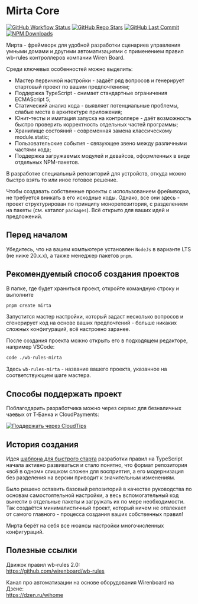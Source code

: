 # Mirta Core

[![GitHub Workflow Status](https://img.shields.io/github/actions/workflow/status/wb-mirta/core/build.yml?branch=latest&logo=github&style=flat-square)](https://github.com/wb-mirta/core/actions/workflows/build.yml)
[![GitHub Repo Stars](https://img.shields.io/github/stars/wb-mirta/core?color=594ae2&style=flat-square&logo=github)](https://github.com/wb-mirta/core/stargazers)
[![GitHub Last Commit](https://img.shields.io/github/last-commit/wb-mirta/core?color=594ae2&style=flat-square&logo=github)](https://github.com/wb-mirta/core)
[![NPM Downloads](https://img.shields.io/npm/dm/mirta?style=flat-square&logo=npm)](https://npmjs.com/package/mirta)

Мирта - фреймворк для удобной разработки сценариев управления умными домами и другими автоматизациями с применением правил wb-rules контроллеров компании Wiren Board.

Среди ключевых особенностей можно выделить:

- Мастер первичной настройки - задаёт ряд вопросов и генерирует стартовый проект по вашим предпочтениям;
- Поддержка TypeScript - снимает стандартные ограничения ECMAScript 5;
- Статический анализ кода - выявляет потенциальные проблемы, слабые места в архитектуре приложения;
- Юнит-тесты и имитация запуска на контроллере - даёт возможность быстро проверить корректность отдельных частей программы;
- Хранилище состояний - современная замена классическому module.static;
- Пользовательские события - связующее звено между различными частями кода;
- Поддержка загружаемых модулей и девайсов, оформленных в виде отдельных NPM-пакетов.

В разработке специальный репозиторий для устройств, откуда можно быстро взять то или иное готовое решение.

Чтобы создавать собственные проекты с использованием фреймворка, не требуется вникать в его исходные коды. Однако, все они здесь - проект структурирован по принципу монорепозитория, с разделением на пакеты (см. каталог `packages`). Всё открыто для ваших идей и предложений.

## Перед началом

Убедитесь, что на вашем компьютере установлен `NodeJs` в варианте LTS (не ниже 20.x.x), а также менеджер пакетов `pnpm`.

## Рекомендуемый способ создания проектов

В папке, где будет храниться проект, откройте командную строку и выполните

```sh
pnpm create mirta
```
Запустится мастер настройки, который задаст несколько вопросов и сгенерирует код на основе ваших предпочтений - больше никаких сложных конфигураций, всё настроено заранее.

После создания проекта можно открыть его в подходящем редакторе, например VSCode:
```sh
code ./wb-rules-mirta
```
Здесь `wb-rules-mirta` - название вашего проекта, указанное на соответствующем шаге мастера.

## Способы поддержать проект
Поблагодарить разработчика можно через сервис для безналичных чаевых от Т‑Банка и CloudPayments:

[![Поддержать через CloudTips](https://img.shields.io/badge/%D0%9F%D0%BE%D0%B4%D0%B4%D0%B5%D1%80%D0%B6%D0%B0%D1%82%D1%8C-Cloud_Tips-blue?style=for-the-badge
)](https://pay.cloudtips.ru/p/58512cca)

## История создания

Идея [шаблона для быстрого старта](https://github.com/wihome-dev/wb-rules-typescript) разработки правил на TypeScript начала активно развиваться и стало понятно, что формат репозитория «всё в одном» слишком сложен для восприятия, а его модернизация без разделения на версии приводит к значительным изменениям.

Было решено оставить базовый репозиторий в качестве руководства по основам самостоятельной настройки, а весь вспомогательный код вынести в отдельные пакеты и загружать их по мере необходимости. Так создаётся минималистичный проект, который ничем не отвлекает от самого главного - процесса создания ваших собственных правил!

Мирта берёт на себя все нюансы настройки многочисленных конфигураций.

## Полезные ссылки

Движок правил wb-rules 2.0:<br/>
https://github.com/wirenboard/wb-rules

Канал про автоматизации на основе оборудования Wirenboard на Дзене:<br/>
https://dzen.ru/wihome
